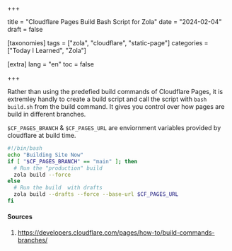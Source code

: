 +++

title = "Cloudflare Pages Build Bash Script for Zola"
date = "2024-02-04"
draft = false

[taxonomies]
tags = ["zola", "cloudflare", "static-page"]
categories = ["Today I Learned", "Zola"]


[extra]
lang = "en"
toc = false

+++

Rather than using the predefied build commands of Cloudflare Pages, it is extremley handly to create a build script and call the script with `bash build.sh` from the build command. It gives you control over how pages are build in different branches.

`$CF_PAGES_BRANCH` & `$CF_PAGES_URL` are enviornment variables provided by cloudflare at build time.

```bash
#!/bin/bash
echo "Building Site Now"
if [ "$CF_PAGES_BRANCH" == "main" ]; then
  # Run the "production" build
  zola build --force
else
  # Run the build  with drafts
  zola build --drafts --force --base-url $CF_PAGES_URL
fi
```

#### Sources

1. <https://developers.cloudflare.com/pages/how-to/build-commands-branches/>
